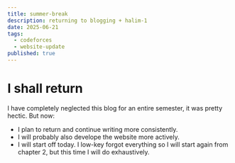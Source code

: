 ```yaml
---
title: summer-break
description: returning to blogging + halim-1
date: 2025-06-21
tags:
  - codeforces
  - website-update
published: true
---
```

# I shall return
I have completely neglected this blog for an entire semester, it was pretty hectic. But now:
- I plan to return and continue writing more consistently.
- I will probably also develope the website more actively.
- I will start off today. I low-key forgot everything so I will start again from chapter 2, but this time I will do exhaustively.